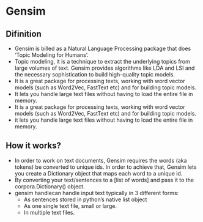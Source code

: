 # Gensim
## Difinition
* Gensim is billed as a Natural Language Processing package that does ‘Topic Modeling for Humans’.  
* Topic modeling, it is a technique to extract the underlying topics from large volumes of text. Gensim provides algorithms like LDA and LSI and the necessary sophistication to build high-quality topic models.
* It is a great package for processing texts, working with word vector models (such as Word2Vec, FastText etc) and for building topic models.
* It lets you handle large text files without having to load the entire file in memory.
* It is a great package for processing texts, working with word vector models (such as Word2Vec, FastText etc) and for building topic models.
* it lets you handle large text files without having to load the entire file in memory.

## How it works?
* In order to work on text documents, Gensim requires the words (aka tokens) be converted to unique ids. In order to achieve that, Gensim lets you create a Dictionary object that maps each word to a unique id.
* By converting your text/sentences to a [list of words] and pass it to the corpora.Dictionary() object.
* gensim handlecan handle input text typically in 3 different forms:
  * As sentences stored in python’s native list object
  * As one single text file, small or large.
  * In multiple text files.
